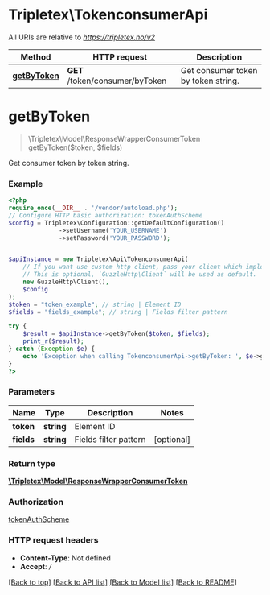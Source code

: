 # Tripletex\TokenconsumerApi

All URIs are relative to *https://tripletex.no/v2*

Method | HTTP request | Description
------------- | ------------- | -------------
[**getByToken**](TokenconsumerApi.md#getbytoken) | **GET** /token/consumer/byToken | Get consumer token by token string.

# **getByToken**
> \Tripletex\Model\ResponseWrapperConsumerToken getByToken($token, $fields)

Get consumer token by token string.

### Example
```php
<?php
require_once(__DIR__ . '/vendor/autoload.php');
// Configure HTTP basic authorization: tokenAuthScheme
$config = Tripletex\Configuration::getDefaultConfiguration()
              ->setUsername('YOUR_USERNAME')
              ->setPassword('YOUR_PASSWORD');


$apiInstance = new Tripletex\Api\TokenconsumerApi(
    // If you want use custom http client, pass your client which implements `GuzzleHttp\ClientInterface`.
    // This is optional, `GuzzleHttp\Client` will be used as default.
    new GuzzleHttp\Client(),
    $config
);
$token = "token_example"; // string | Element ID
$fields = "fields_example"; // string | Fields filter pattern

try {
    $result = $apiInstance->getByToken($token, $fields);
    print_r($result);
} catch (Exception $e) {
    echo 'Exception when calling TokenconsumerApi->getByToken: ', $e->getMessage(), PHP_EOL;
}
?>
```

### Parameters

Name | Type | Description  | Notes
------------- | ------------- | ------------- | -------------
 **token** | **string**| Element ID |
 **fields** | **string**| Fields filter pattern | [optional]

### Return type

[**\Tripletex\Model\ResponseWrapperConsumerToken**](../Model/ResponseWrapperConsumerToken.md)

### Authorization

[tokenAuthScheme](../../README.md#tokenAuthScheme)

### HTTP request headers

 - **Content-Type**: Not defined
 - **Accept**: */*

[[Back to top]](#) [[Back to API list]](../../README.md#documentation-for-api-endpoints) [[Back to Model list]](../../README.md#documentation-for-models) [[Back to README]](../../README.md)

